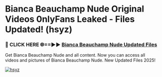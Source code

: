 # Bianca Beauchamp Nude Original Videos 0nlyFans Leaked - Files Updated! (hsyz)

<h3>🔴 CLICK HERE 🌐==►► <a href="https://tinyurl.com/yrmya6cz" rel="nofollow">Bianca Beauchamp Nude Updated Files</a></h3>

Get Bianca Beauchamp Nude and all content. Now you can access all videos and pictures of Bianca Beauchamp Nude. New Updated Files 2025!

[![hsyz](https://i.imgur.com/FMdXYCs.gif)](https://tinyurl.com/yrmya6cz)
